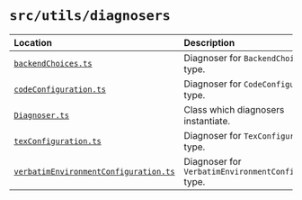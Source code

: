 <!--
Directory description: Contains "diagnosers", which verify validity of certain
objects, and log helpful error messages if they are not valid.
-->

# `src/utils/diagnosers`

| Location | Description |
|:---|:---|
| [`backendChoices.ts`](backendChoices.ts) | Diagnoser for `BackendChoices` type. |
| [`codeConfiguration.ts`](codeConfiguration.ts) | Diagnoser for `CodeConfiguration` type. |
| [`Diagnoser.ts`](Diagnoser.ts) | Class which diagnosers instantiate. |
| [`texConfiguration.ts`](texConfiguration.ts) | Diagnoser for `TexConfiguration` type. |
| [`verbatimEnvironmentConfiguration.ts`](verbatimEnvironmentConfiguration.ts) | Diagnoser for `VerbatimEnvironmentConfiguration` type. |
